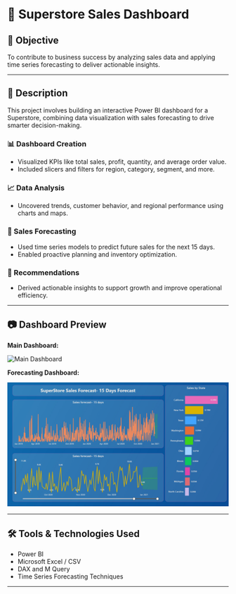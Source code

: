 # 🛒 Superstore Sales Dashboard

## 🎯 Objective

To contribute to business success by analyzing sales data and applying time series forecasting to deliver actionable insights.

---

## 📌 Description

This project involves building an interactive Power BI dashboard for a Superstore, combining data visualization with sales forecasting to drive smarter decision-making.

### 📊 Dashboard Creation
- Visualized KPIs like total sales, profit, quantity, and average order value.
- Included slicers and filters for region, category, segment, and more.

### 📈 Data Analysis
- Uncovered trends, customer behavior, and regional performance using charts and maps.

### 📅 Sales Forecasting
- Used time series models to predict future sales for the next 15 days.
- Enabled proactive planning and inventory optimization.

### 🧠 Recommendations
- Derived actionable insights to support growth and improve operational efficiency.

---

## 📷 Dashboard Preview

**Main Dashboard:**

![Main Dashboard](https://github.com/your-username/SuperStore-Sales-Dashboard/blob/main/screenshots/main_dashboard.png?raw=true)

**Forecasting Dashboard:**

![Forecasting Dashboard](https://github.com/nikishita/SuperStore-Sales-Dashboard/blob/main/forecasting_%20Dashboard.png)

---

## 🛠 Tools & Technologies Used
- Power BI
- Microsoft Excel / CSV
- DAX and M Query
- Time Series Forecasting Techniques

---



